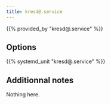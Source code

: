 ```yaml
---
title: kresd@.service
---
```


{{% provided_by "kresd@.service" %}}

## Options

{{% systemd_unit "kresd@.service" %}}

## Additionnal notes

Nothing here.